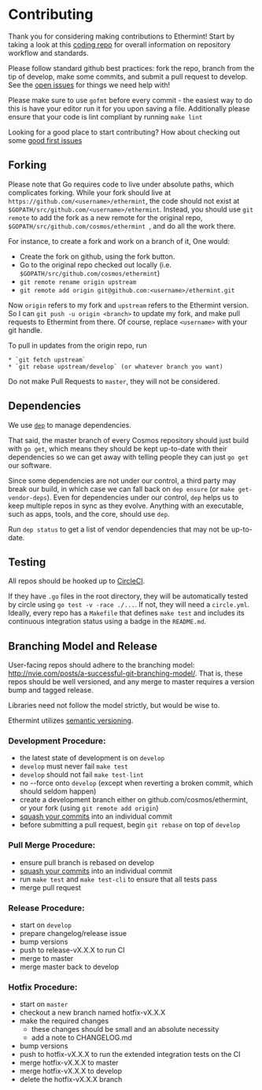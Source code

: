 # Contributing

Thank you for considering making contributions to Ethermint! Start by taking a look at this [coding repo](https://github.com/tendermint/coding) for overall information on repository workflow and standards.

Please follow standard github best practices: fork the repo, branch from the tip of develop, make some commits, and submit a pull request to develop. See the [open issues](https://github.com/cosmos/ethermint/issues) for things we need help with!

Please make sure to use `gofmt` before every commit - the easiest way to do this is have your editor run it for you upon saving a file. Additionally please ensure that your code is lint compliant by running `make lint`

Looking for a good place to start contributing? How about checking out some [good first issues](https://github.com/cosmos/ethermint/issues?q=is%3Aopen+is%3Aissue+label%3A%22good+first+issue%22)

## Forking

Please note that Go requires code to live under absolute paths, which complicates forking.
While your fork should live at `https://github.com/<username>/ethermint`,
the code should not exist at  `$GOPATH/src/github.com/<username>/ethermint`.
Instead, you should use `git remote` to add the fork as a new remote for the original repo,
`$GOPATH/src/github.com/cosmos/ethermint `, and do all the work there.

For instance, to create a fork and work on a branch of it, One would:

  * Create the fork on github, using the fork button.
  * Go to the original repo checked out locally (i.e. `$GOPATH/src/github.com/cosmos/ethermint`)
  * `git remote rename origin upstream`
  * `git remote add origin git@github.com:<username>/ethermint.git`

Now `origin` refers to my fork and `upstream` refers to the Ethermint version.
So I can `git push -u origin <branch>` to update my fork, and make pull requests to Ethermint from there.
Of course, replace `<username>` with your git handle.

To pull in updates from the origin repo, run

    * `git fetch upstream`
    * `git rebase upstream/develop` (or whatever branch you want)

Do not make Pull Requests to `master`, they will not be considered.

## Dependencies

We use [`dep`](https://github.com/golang/dep) to manage dependencies.

That said, the master branch of every Cosmos repository should just build
with `go get`, which means they should be kept up-to-date with their
dependencies so we can get away with telling people they can just `go get` our
software.

Since some dependencies are not under our control, a third party may break our
build, in which case we can fall back on `dep ensure` (or `make
get-vendor-deps`). Even for dependencies under our control, `dep` helps us to
keep multiple repos in sync as they evolve. Anything with an executable, such
as apps, tools, and the core, should use `dep`.

Run `dep status` to get a list of vendor dependencies that may not be
up-to-date.

## Testing

All repos should be hooked up to [CircleCI](https://circleci.com/).

If they have `.go` files in the root directory, they will be automatically
tested by circle using `go test -v -race ./...`. If not, they will need a
`circle.yml`. Ideally, every repo has a `Makefile` that defines `make test` and
includes its continuous integration status using a badge in the `README.md`.

## Branching Model and Release

User-facing repos should adhere to the branching model: http://nvie.com/posts/a-successful-git-branching-model/.
That is, these repos should be well versioned, and any merge to master requires a version bump and tagged release.

Libraries need not follow the model strictly, but would be wise to.

Ethermint utilizes [semantic versioning](https://semver.org/).

### Development Procedure:
- the latest state of development is on `develop`
- `develop` must never fail `make test`
- `develop` should not fail `make test-lint`
- no --force onto `develop` (except when reverting a broken commit, which should seldom happen)
- create a development branch either on github.com/cosmos/ethermint, or your fork (using `git remote add origin`)
- [squash your commits](https://github.com/todotxt/todo.txt-android/wiki/Squash-All-Commits-Related-to-a-Single-Issue-into-a-Single-Commit) into an individual commit
- before submitting a pull request, begin `git rebase` on top of `develop`

### Pull Merge Procedure:
- ensure pull branch is rebased on develop
- [squash your commits](https://github.com/todotxt/todo.txt-android/wiki/Squash-All-Commits-Related-to-a-Single-Issue-into-a-Single-Commit) into an individual commit
- run `make test` and `make test-cli` to ensure that all tests pass
- merge pull request

### Release Procedure:
- start on `develop`
- prepare changelog/release issue
- bump versions
- push to release-vX.X.X to run CI
- merge to master
- merge master back to develop

### Hotfix Procedure:
- start on `master`
- checkout a new branch named hotfix-vX.X.X
- make the required changes
  - these changes should be small and an absolute necessity
  - add a note to CHANGELOG.md
- bump versions
- push to hotfix-vX.X.X to run the extended integration tests on the CI
- merge hotfix-vX.X.X to master
- merge hotfix-vX.X.X to develop
- delete the hotfix-vX.X.X branch
